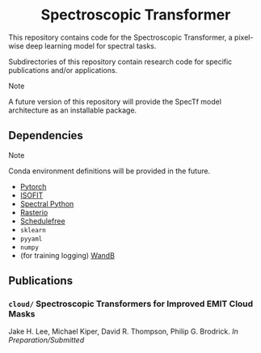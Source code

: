 <h1 align="center">Spectroscopic Transformer</h1>

This repository contains code for the Spectroscopic Transformer, a pixel-wise deep learning model for spectral tasks.

Subdirectories of this repository contain research code for specific publications and/or applications.

> [!NOTE]
> A future version of this repository will provide the SpecTf model architecture as an installable package.

## Dependencies

> [!NOTE]
> Conda environment definitions will be provided in the future.

- [Pytorch](https://pytorch.org/get-started/locally/)
- [ISOFIT](https://isofit.readthedocs.io/en/latest/custom/installation.html)
- [Spectral Python](https://www.spectralpython.net/installation.html)
- [Rasterio](https://rasterio.readthedocs.io/en/stable/installation.html)
- [Schedulefree](https://github.com/facebookresearch/schedule_free)
- `sklearn`
- `pyyaml`
- `numpy`
- (for training logging) [WandB](https://docs.wandb.ai/quickstart/)

## Publications

### `cloud/` Spectroscopic Transformers for Improved EMIT Cloud Masks

Jake H. Lee, Michael Kiper, David R. Thompson, Philip G. Brodrick.
*In Preparation/Submitted*